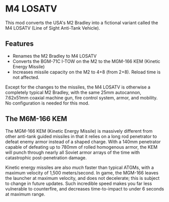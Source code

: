 # M4 LOSATV
This mod converts the USA's M2 Bradley into a fictional variant called the M4 LOSATV (Line of Sight Anti-Tank Vehicle).

## Features
- Renames the M2 Bradley to M4 LOSATV
- Converts the BGM-71C I-TOW on the M2 to the MGM-166 KEM (Kinetic Energy Missile)
- Increases missile capacity on the M2 to 4+8 (from 2+8). Reload time is not affected.

Except for the changes to the missiles, the M4 LOSATV is otherwise a completely typical M2 Bradley, with the same 25mm autocannon, 7.62x51mm coaxial machine gun, fire control system, armor, and mobility. No configuration is needed for this mod.

## The M6M-166 KEM
The MGM-166 KEM (Kinetic Energy Missile) is massively different from other anti-tank guided missiles in that it relies on a long rod penetrator to defeat enemy armor instead of a shaped charge. With a 140mm penetrator capable of defeating up to 780mm of rolled homogenous armor, the KEM will punch through nearly all Soviet armor arrays of the time with catastrophic post-penetration damage.

Kinetic energy missiles are also _much_ faster than typical ATGMs, with a maximum velocity of 1,500 meters/second. In game, the MGM-166 leaves the launcher at maximum velocity, and does not decelerate; this is subject to change in future updates. Such incredible speed makes you far less vulnerable to counterfire, and decreases time-to-impact to under 6 seconds at maximum range.

